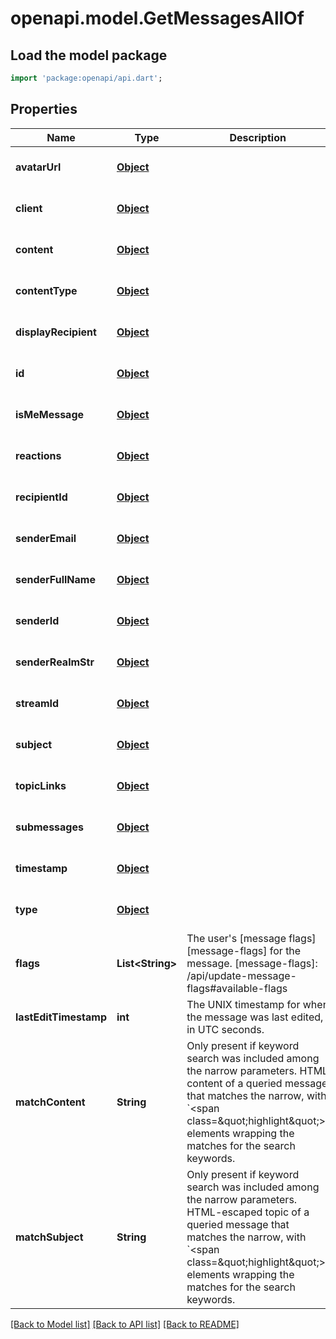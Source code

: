 # openapi.model.GetMessagesAllOf

## Load the model package
```dart
import 'package:openapi/api.dart';
```

## Properties
Name | Type | Description | Notes
------------ | ------------- | ------------- | -------------
**avatarUrl** | [**Object**](.md) |  | [optional] [default to null]
**client** | [**Object**](.md) |  | [optional] [default to null]
**content** | [**Object**](.md) |  | [optional] [default to null]
**contentType** | [**Object**](.md) |  | [optional] [default to null]
**displayRecipient** | [**Object**](.md) |  | [optional] [default to null]
**id** | [**Object**](.md) |  | [optional] [default to null]
**isMeMessage** | [**Object**](.md) |  | [optional] [default to null]
**reactions** | [**Object**](.md) |  | [optional] [default to null]
**recipientId** | [**Object**](.md) |  | [optional] [default to null]
**senderEmail** | [**Object**](.md) |  | [optional] [default to null]
**senderFullName** | [**Object**](.md) |  | [optional] [default to null]
**senderId** | [**Object**](.md) |  | [optional] [default to null]
**senderRealmStr** | [**Object**](.md) |  | [optional] [default to null]
**streamId** | [**Object**](.md) |  | [optional] [default to null]
**subject** | [**Object**](.md) |  | [optional] [default to null]
**topicLinks** | [**Object**](.md) |  | [optional] [default to null]
**submessages** | [**Object**](.md) |  | [optional] [default to null]
**timestamp** | [**Object**](.md) |  | [optional] [default to null]
**type** | [**Object**](.md) |  | [optional] [default to null]
**flags** | **List&lt;String&gt;** | The user&#39;s [message flags][message-flags] for the message.  [message-flags]: /api/update-message-flags#available-flags  | [optional] [default to const []]
**lastEditTimestamp** | **int** | The UNIX timestamp for when the message was last edited, in UTC seconds.  | [optional] [default to null]
**matchContent** | **String** | Only present if keyword search was included among the narrow parameters. HTML content of a queried message that matches the narrow, with &#x60;&lt;span class&#x3D;\&quot;highlight\&quot;&gt;&#x60; elements wrapping the matches for the search keywords.  | [optional] [default to null]
**matchSubject** | **String** | Only present if keyword search was included among the narrow parameters. HTML-escaped topic of a queried message that matches the narrow, with &#x60;&lt;span class&#x3D;\&quot;highlight\&quot;&gt;&#x60; elements wrapping the matches for the search keywords.  | [optional] [default to null]

[[Back to Model list]](../README.md#documentation-for-models) [[Back to API list]](../README.md#documentation-for-api-endpoints) [[Back to README]](../README.md)


